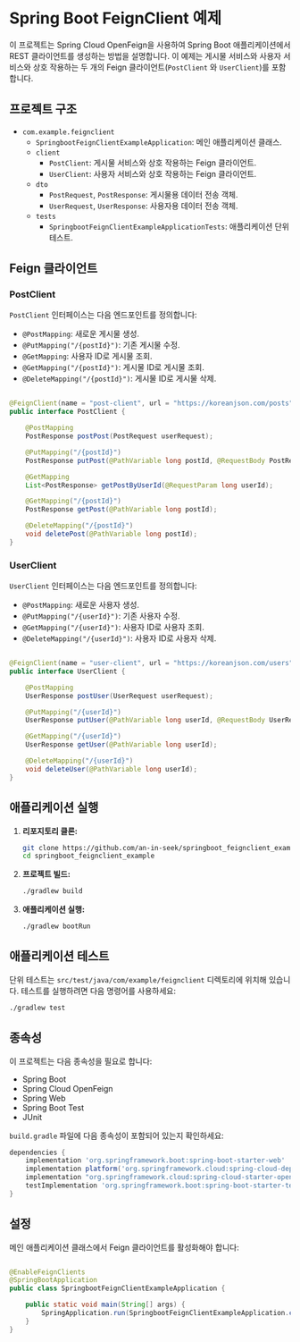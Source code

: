 # Spring Boot FeignClient 예제

이 프로젝트는 Spring Cloud OpenFeign을 사용하여 Spring Boot 애플리케이션에서 REST 클라이언트를 생성하는 방법을 설명합니다. 이 예제는 게시물 서비스와 사용자 서비스와 상호 작용하는 두 개의 Feign 클라이언트(`PostClient`
와 `UserClient`)를 포함합니다.

## 프로젝트 구조

- `com.example.feignclient`
    - `SpringbootFeignClientExampleApplication`: 메인 애플리케이션 클래스.
    - `client`
        - `PostClient`: 게시물 서비스와 상호 작용하는 Feign 클라이언트.
        - `UserClient`: 사용자 서비스와 상호 작용하는 Feign 클라이언트.
    - `dto`
        - `PostRequest`, `PostResponse`: 게시물용 데이터 전송 객체.
        - `UserRequest`, `UserResponse`: 사용자용 데이터 전송 객체.
    - `tests`
        - `SpringbootFeignClientExampleApplicationTests`: 애플리케이션 단위 테스트.

## Feign 클라이언트

### PostClient

`PostClient` 인터페이스는 다음 엔드포인트를 정의합니다:

- `@PostMapping`: 새로운 게시물 생성.
- `@PutMapping("/{postId}")`: 기존 게시물 수정.
- `@GetMapping`: 사용자 ID로 게시물 조회.
- `@GetMapping("/{postId}")`: 게시물 ID로 게시물 조회.
- `@DeleteMapping("/{postId}")`: 게시물 ID로 게시물 삭제.

```java

@FeignClient(name = "post-client", url = "https://koreanjson.com/posts")
public interface PostClient {

    @PostMapping
    PostResponse postPost(PostRequest userRequest);

    @PutMapping("/{postId}")
    PostResponse putPost(@PathVariable long postId, @RequestBody PostRequest userRequest);

    @GetMapping
    List<PostResponse> getPostByUserId(@RequestParam long userId);

    @GetMapping("/{postId}")
    PostResponse getPost(@PathVariable long postId);

    @DeleteMapping("/{postId}")
    void deletePost(@PathVariable long postId);
}
```

### UserClient

`UserClient` 인터페이스는 다음 엔드포인트를 정의합니다:

- `@PostMapping`: 새로운 사용자 생성.
- `@PutMapping("/{userId}")`: 기존 사용자 수정.
- `@GetMapping("/{userId}")`: 사용자 ID로 사용자 조회.
- `@DeleteMapping("/{userId}")`: 사용자 ID로 사용자 삭제.

```java

@FeignClient(name = "user-client", url = "https://koreanjson.com/users")
public interface UserClient {

    @PostMapping
    UserResponse postUser(UserRequest userRequest);

    @PutMapping("/{userId}")
    UserResponse putUser(@PathVariable long userId, @RequestBody UserRequest userRequest);

    @GetMapping("/{userId}")
    UserResponse getUser(@PathVariable long userId);

    @DeleteMapping("/{userId}")
    void deleteUser(@PathVariable long userId);
}
```

## 애플리케이션 실행

1. **리포지토리 클론:**
   ```sh
   git clone https://github.com/an-in-seek/springboot_feignclient_example.git
   cd springboot_feignclient_example
   ```

2. **프로젝트 빌드:**
   ```sh
   ./gradlew build
   ```

3. **애플리케이션 실행:**
   ```sh
   ./gradlew bootRun
   ```

## 애플리케이션 테스트

단위 테스트는 `src/test/java/com/example/feignclient` 디렉토리에 위치해 있습니다. 테스트를 실행하려면 다음 명령어를 사용하세요:

```sh
./gradlew test
```

## 종속성

이 프로젝트는 다음 종속성을 필요로 합니다:

- Spring Boot
- Spring Cloud OpenFeign
- Spring Web
- Spring Boot Test
- JUnit

`build.gradle` 파일에 다음 종속성이 포함되어 있는지 확인하세요:

```groovy
dependencies {
    implementation 'org.springframework.boot:spring-boot-starter-web'
    implementation platform('org.springframework.cloud:spring-cloud-dependencies:2023.0.2')
    implementation "org.springframework.cloud:spring-cloud-starter-openfeign"
    testImplementation 'org.springframework.boot:spring-boot-starter-test'
}
```

## 설정

메인 애플리케이션 클래스에서 Feign 클라이언트를 활성화해야 합니다:

```java

@EnableFeignClients
@SpringBootApplication
public class SpringbootFeignClientExampleApplication {

    public static void main(String[] args) {
        SpringApplication.run(SpringbootFeignClientExampleApplication.class, args);
    }
}
```